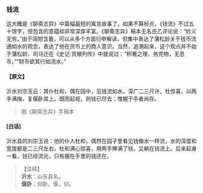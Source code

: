 <script type="text/javascript">
    var head = document.getElementsByTagName('head')[0];
    cssURL = '/public/liao.css';
    linkTag = document.createElement('link');
    linkTag.href = cssURL;
    linkTag.setAttribute('type','text/css');
    linkTag.setAttribute('rel','stylesheet');
    head.appendChild(linkTag);
</script>
### 钱流

这大概是《聊斋志异》中篇幅最短的寓言故事了。如果不算标点，《钱流》不过五十馀字，但包含的意蕴却非常深厚丰富。《聊斋志异》稿本无名氏乙评论说：“妙义无穷。”由于简短含蓄，可以从多个方面衍申解读，但集中表达了蒲松龄关于钱币流通如水的观念，表达了他在货币上的商人意识。当然，追溯起来，这个观点并不始于蒲松龄，司马迁在《史记·货殖列传》中就说过：“积著之理，务完物，无息币。”“财币欲其行如流水。”

#### 【原文】
<section>
沂水刘宗玉云：其仆杜和，偶在园中，见钱流如水，深广二三尺许。杜惊喜，以两手满掬，复偃卧其上。既而起视，则钱已尽去；惟握于手者尚存。

</section>

> 据《聊斋志异》手稿本

#### [白话]
<aside>

沂水县的刘宗玉说：他的仆人杜和，偶然在园子里看见钱像水一样流，水的深度和宽度都是二三尺左右。杜和满心惊喜，用两手捧满了钱，又躺在钱流上。后来起身一看，钱已经流光，只有握在手里的钱还在。

</aside>

> 【注释】  
<b>沂水</b>：山东县名。  
<b>偃卧</b>：仰卧。偃，仰。  
